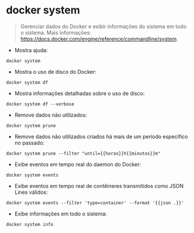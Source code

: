 # docker system

> Gerenciar dados do Docker e exibir informações do sistema em todo o sistema.
> Mais informações: <https://docs.docker.com/engine/reference/commandline/system>.

- Mostra ajuda:

`docker system`

- Mostra o uso de disco do Docker:

`docker system df`

- Mostra informações detalhadas sobre o uso de disco:

`docker system df --verbose`

- Remove dados não utilizados:

`docker system prune`

- Remove dados não utilizados criados há mais de um período específico no passado:

`docker system prune --filter "until={{horas}}h{{minutos}}m"`

- Exibe eventos em tempo real do daemon do Docker:

`docker system events`

- Exibe eventos em tempo real de contêineres transmitidos como JSON Lines válidos:

`docker system events --filter 'type=container' --format '{{json .}}'`

- Exibe informações em todo o sistema:

`docker system info`
